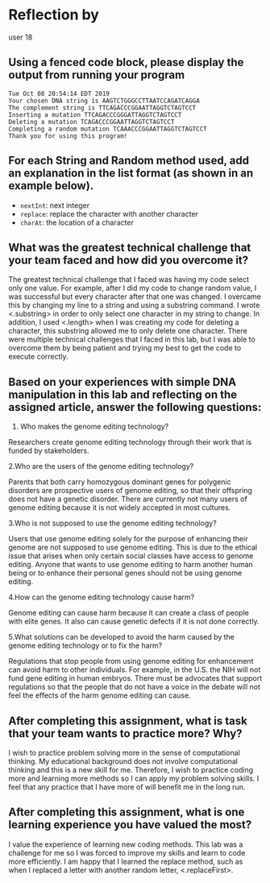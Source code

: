 # Reflection by

user 18

## Using a fenced code block, please display the output from running your program

```
Tue Oct 08 20:54:14 EDT 2019
Your chosen DNA string is AAGTCTGGGCCTTAATCCAGATCAGGA
The complement string is TTCAGACCCGGAATTAGGTCTAGTCCT
Inserting a mutation TTCAGACCCGGGATTAGGTCTAGTCCT
Deleting a mutation TCAGACCCGGAATTAGGTCTAGTCCT
Completing a random mutation TCAAACCCGGAATTAGGTCTAGTCCT
Thank you for using this program!

```

## For each String and Random method used, add an explanation in the list format (as shown in an example below).

- `nextInt`: next integer
- `replace`: replace the character with another character
- `charAt`: the location of a character





## What was the greatest technical challenge that your team faced and how did you overcome it?
The greatest technical challenge that I faced was having my code select only one value. For example, after I did my code to change  random value, I was successful but every character after that one was changed. I overcame this by changing my line to a string and using a substring command. I wrote <.substring> in order to only select one character in my string to change. In addition, I used <.length> when I was creating my code for deleting a character, this substring allowed me to only delete one character. There were multiple technical challenges that I faced in this lab, but I was able to overcome them by being patient and trying my best to get the code to execute correctly.


## Based on your experiences with simple DNA manipulation in this lab and reflecting on the assigned article, answer the following questions:

1. Who makes the genome editing technology?

  Researchers create genome editing technology through their work that is funded by stakeholders.

2.Who are the users of the genome editing technology?

  Parents that both carry homozygous dominant genes for polygenic disorders are prospective users of genome editing, so that their offspring does not have a genetic disorder. There are currently not many users of genome editing because it is not widely accepted in most cultures.

3.Who is not supposed to use the genome editing technology?

   Users that use genome editing solely for the purpose of enhancing their genome are not supposed to use genome editing. This is due to the ethical issue that arises when only certain social classes have access to genome editing. Anyone that wants to use genome editing to harm another human being or to enhance their personal genes should not be using genome editing.

4.How can the genome editing technology cause harm?

   Genome editing can cause harm because it can create a class of people with elite genes. It also can cause genetic defects if it is not done correctly.

5.What solutions can be developed to avoid the harm caused by the genome editing technology or to fix the harm?

   Regulations that stop people from using genome editing for enhancement can avoid harm to other individuals. For example, in the U.S. the NIH will not fund gene editing in human embryos. There must be advocates that support regulations so that the people that do not have a voice in the debate will not feel the effects of the harm genome editing can cause.


## After completing this assignment, what is task that your team wants to practice more? Why?
I wish to practice problem solving more in the sense of computational thinking. My educational background does not involve computational thinking and this is a new skill for me. Therefore, I wish to practice coding more and learning more methods so I can apply my problem solving skills. I feel that any practice that I have more of will benefit me in the long run.


## After completing this assignment, what is one learning experience you have valued the most?
I value the experience of learning new coding methods. This lab was a challenge for me so I was forced to improve my skills and learn to code more efficiently. I am happy that I learned the replace method, such as when I replaced a letter with another random letter, <.replaceFirst>.
